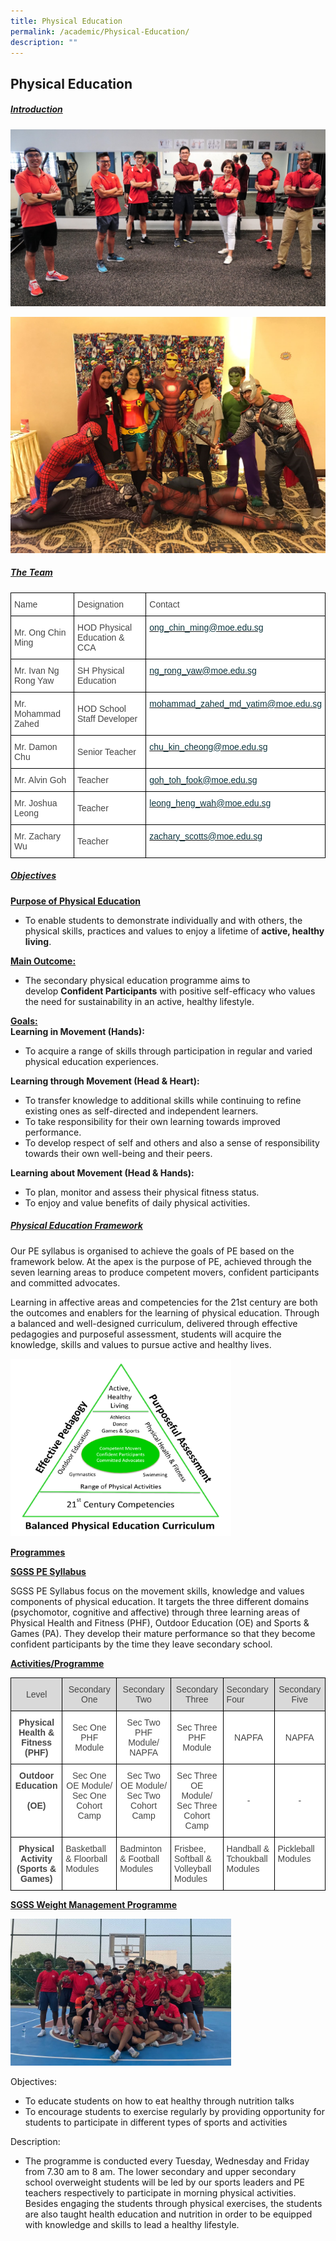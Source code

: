 ```yaml
---
title: Physical Education
permalink: /academic/Physical-Education/
description: ""
---
```

## Physical Education 

##### <u>Introduction</u>

![](/images/Academic/Physical%20Education/PE%20DEPT.jpeg)

![](/images/Academic/Physical%20Education/Physical%20Education%20-%202.png)

##### <u>The Team</u>

<style type="text/css">
.tg  {border-collapse:collapse;border-spacing:0;}
.tg td{border-color:black;border-style:solid;border-width:1px;font-family:Arial, sans-serif;font-size:14px;
  overflow:hidden;padding:10px 5px;word-break:normal;}
.tg th{border-color:black;border-style:solid;border-width:1px;font-family:Arial, sans-serif;font-size:14px;
  font-weight:normal;overflow:hidden;padding:10px 5px;word-break:normal;}
.tg .tg-sdzj{background-color:#FFF;color:#454545;text-align:left;vertical-align:middle}
.tg .tg-myvn{background-color:#FFF;color:#0C343D;text-align:left;vertical-align:top}
</style>
<table class="tg">
<thead>
  <tr>
    <th class="tg-sdzj">Name</th>
    <th class="tg-sdzj">Designation<br></th>
    <th class="tg-sdzj">Contact<br></th>
  </tr>
</thead>
<tbody>
  <tr>
    <td class="tg-sdzj">Mr. Ong Chin Ming<br></td>
    <td class="tg-sdzj">HOD Physical Education &amp; CCA<br></td>
    <td class="tg-myvn"><a href="mailto:ong_chin_ming@moe.edu.sg"><span style="text-decoration:none;color:#0C343D">ong_chin_ming@moe.edu.sg</span></a><br></td>
  </tr>
  <tr>
    <td class="tg-sdzj">Mr. Ivan Ng Rong Yaw</td>
    <td class="tg-sdzj">SH Physical Education</td>
    <td class="tg-myvn"><a href="mailto:ng_rong_yaw@moe.edu.sg"><span style="text-decoration:none;color:#0C343D">ng_rong_yaw@moe.edu.sg</span></a><br></td>
  </tr>
  <tr>
    <td class="tg-sdzj">Mr. Mohammad Zahed<br></td>
    <td class="tg-sdzj">HOD School Staff Developer<br></td>
    <td class="tg-myvn"><a href="mailto:mohammad_zahed_md_yatim@moe.edu.sg"><span style="text-decoration:none;color:#0C343D">mohammad_zahed_md_yatim@moe.edu.sg</span></a></td>
  </tr>
  <tr>
    <td class="tg-sdzj">Mr. Damon Chu<br></td>
    <td class="tg-sdzj">Senior Teacher</td>
    <td class="tg-myvn"><a href="mailto:chu_kin_cheong@moe.edu.sg"><span style="text-decoration:none;color:#0C343D">chu_kin_cheong@moe.edu.sg</span></a></td>
  </tr>
  <tr>
    <td class="tg-sdzj">Mr. Alvin Goh</td>
    <td class="tg-sdzj">Teacher</td>
    <td class="tg-myvn"><a href="mailto:goh_toh_fook@moe.edu.sg"><span style="text-decoration:none;color:#0C343D">goh_toh_fook@moe.edu.sg</span></a></td>
  </tr>
  <tr>
    <td class="tg-sdzj">Mr. Joshua Leong</td>
    <td class="tg-sdzj">Teacher</td>
    <td class="tg-myvn"><a href="mailto:leong_heng_wah@moe.edu.sg"><span style="text-decoration:none;color:#0C343D">leong_heng_wah@moe.edu.sg</span></a></td>
  </tr>
	  <tr>
    <td class="tg-sdzj">Mr. Zachary Wu</td>
    <td class="tg-sdzj">Teacher</td>
    <td class="tg-myvn"><a href="mailto:zachary_scotts@moe.edu.sg"><span style="text-decoration:none;color:#0C343D">zachary_scotts@moe.edu.sg</span></a></td>
  </tr>
</tbody>
</table>

##### <u>Objectives</u>

**<u>Purpose of Physical Education</u>**

*   To enable students to demonstrate individually and with others, the physical skills, practices and values to enjoy a lifetime of&nbsp;**active, healthy living**.

**<u>Main Outcome:</u>**

*   The secondary physical education programme aims to develop&nbsp;**Confident Participants**&nbsp;with positive self-efficacy who values the need for sustainability in an active, healthy lifestyle.

**<u>Goals:</u>**  
**Learning in Movement (Hands):**

*   To acquire a range of skills through participation in regular and varied physical education experiences.  
    

**Learning through Movement (Head &amp; Heart):**

*   To transfer knowledge to additional skills while continuing to refine existing ones as self-directed and independent learners.
*   To take responsibility for their own learning towards improved performance.
*   To develop respect of self and others and also a sense of responsibility towards their own well-being and their peers.

**Learning about Movement (Head &amp; Hands):**

*   To plan, monitor and assess their physical fitness status.
*   To enjoy and value benefits&nbsp;of daily physical activities.

##### <u>Physical Education Framework</u>

Our PE syllabus is organised to achieve the goals of PE based on the framework below. At the apex is the purpose of PE, achieved through the seven learning areas to produce competent movers, confident participants and committed advocates.  

Learning in affective areas and competencies for the 21st century are both the outcomes and enablers for the learning of physical education. Through a balanced and well-designed curriculum, delivered through effective pedagogies and purposeful assessment, students will acquire the knowledge, skills and values to pursue active and healthy lives.


<img src="/images/Academic/Physical%20Education/Balanced%20Physical%20Education%20Curriculum.png" style="width:70%">

**<u>Programmes</u>**

**<u>SGSS PE Syllabus</u>**

SGSS PE Syllabus focus on the movement skills, knowledge and values components of physical education. It targets the three different domains (psychomotor, cognitive and affective) through three learning areas of Physical Health and Fitness (PHF), Outdoor Education (OE) and Sports &amp; Games (PA). They develop their mature performance so that they become confident participants by the time they leave secondary school.

**<u>Activities/Programme</u>**

<style type="text/css">
.tg  {border-collapse:collapse;border-spacing:0;}
.tg td{border-color:black;border-style:solid;border-width:1px;font-family:Arial, sans-serif;font-size:14px;
  overflow:hidden;padding:10px 5px;word-break:normal;}
.tg th{border-color:black;border-style:solid;border-width:1px;font-family:Arial, sans-serif;font-size:14px;
  font-weight:normal;overflow:hidden;padding:10px 5px;word-break:normal;}
.tg .tg-sxkx{background-color:#FFF;color:#454545;text-align:center;vertical-align:top}
.tg .tg-fwnj{background-color:#FFF;color:#454545;text-align:left;vertical-align:top}
.tg .tg-ncov{background-color:#FFF;color:#454545;text-align:center;vertical-align:middle}
.tg .tg-5c0e{background-color:#D9D9D9;color:#454545;text-align:left;vertical-align:top}
.tg .tg-94m8{background-color:#D9D9D9;color:#454545;text-align:center;vertical-align:middle}
.tg .tg-2fwu{background-color:#FFF;color:#454545;font-weight:bold;text-align:center;vertical-align:top}
</style>
<table class="tg">
<thead>
  <tr>
    <th class="tg-94m8">Level</th>
    <th class="tg-94m8">Secondary One<br></th>
    <th class="tg-94m8">Secondary Two<br></th>
    <th class="tg-94m8">Secondary Three<br></th>
    <th class="tg-5c0e">Secondary Four </th>
    <th class="tg-94m8">Secondary<br>Five<br></th>
  </tr>
</thead>
<tbody>
  <tr>
    <td class="tg-2fwu">Physical<br>Health &amp;<br>Fitness<br>(PHF)<br></td>
    <td class="tg-ncov">Sec One PHF Module<br></td>
    <td class="tg-sxkx">Sec Two PHF Module/<br>NAPFA</td>
    <td class="tg-ncov">Sec Three PHF Module<br></td>
    <td class="tg-ncov"> NAPFA</td>
    <td class="tg-ncov">NAPFA<br></td>
  </tr>
  <tr>
    <td class="tg-2fwu">Outdoor<br><span style="background-color:initial">Education</span><br><br>(OE)</td>
    <td class="tg-sxkx"><span style="background-color:initial">Sec One OE Module/</span><br><span style="background-color:initial">Sec One</span><br><span style="background-color:initial">Cohort Camp</span></td>
    <td class="tg-sxkx"><span style="background-color:initial">Sec Two OE Module/</span><br>Sec Two<br>Cohort Camp</td>
    <td class="tg-sxkx"><span style="background-color:initial">Sec Three OE Module/</span><br>Sec Three<br>Cohort Camp</td>
    <td class="tg-ncov">-</td>
    <td class="tg-ncov">-</td>
  </tr>
  <tr>
    <td class="tg-2fwu">Physical Activity<br>(Sports &amp; Games)<br></td>
    <td class="tg-fwnj">Basketball &amp; Floorball Modules</td>
    <td class="tg-fwnj">Badminton &amp; Football Modules</td>
    <td class="tg-fwnj">Frisbee, <br>Softball &amp;<br>Volleyball Modules</td>
    <td class="tg-fwnj">Handball &amp;<br>Tchoukball Modules</td>
    <td class="tg-fwnj">Pickleball Modules</td>
  </tr>
</tbody>
</table>

**<u>SGSS Weight Management Programme</u>**

<img src="/images/Academic/Physical%20Education/SGSS%20Weight%20Management%20Programme.png" style="width:70%">

Objectives:

*   To educate students on how to eat healthy through nutrition talks
*   To encourage students to exercise regularly by providing opportunity&nbsp;for students to participate in different types of sports and activities

  

Description:

*   The programme is conducted every Tuesday, Wednesday and Friday from 7.30 am&nbsp;to 8 am. The lower secondary and upper secondary school overweight students will be led by our sports leaders and PE teachers respectively to participate in morning physical activities. Besides engaging the students through physical exercises, the students are also taught health education and nutrition in order to be equipped with knowledge and skills to lead a healthy lifestyle.
